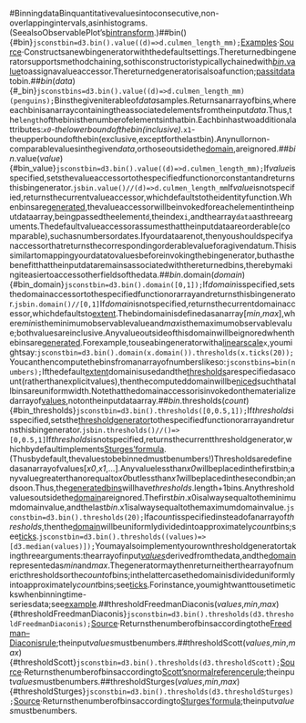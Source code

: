 #BinningdataBinquantitativevaluesintoconsecutive,non-overlappingintervals,asinhistograms.(SeealsoObservablePlot’s[bintransform](https://observablehq.com/plot/transforms/bin).)##bin(){#bin}```jsconstbin=d3.bin().value((d)=>d.culmen_length_mm);```[Examples](https://observablehq.com/@d3/d3-bin)·[Source](https://github.com/d3/d3-array/blob/main/src/bin.js)·Constructsanewbingeneratorwiththedefaultsettings.Thereturnedbingeneratorsupportsmethodchaining,sothisconstructoristypicallychainedwith[*bin*.value](#bin_value)toassignavalueaccessor.Thereturnedgeneratorisalsoafunction;[passitdata](#_bin)tobin.##*bin*(*data*){#_bin}```jsconstbins=d3.bin().value((d)=>d.culmen_length_mm)(penguins);```Binsthegiveniterableof*data*samples.Returnsanarrayofbins,whereeachbinisanarraycontainingtheassociatedelementsfromtheinput*data*.Thus,the`length`ofthebinisthenumberofelementsinthatbin.Eachbinhastwoadditionalattributes:*`x0`-thelowerboundofthebin(inclusive).*`x1`-theupperboundofthebin(exclusive,exceptforthelastbin).Anynullornon-comparablevaluesinthegiven*data*,orthoseoutsidethe[domain](#bin_domain),areignored.##*bin*.value(*value*){#bin_value}```jsconstbin=d3.bin().value((d)=>d.culmen_length_mm);```If*value*isspecified,setsthevalueaccessortothespecifiedfunctionorconstantandreturnsthisbingenerator.```jsbin.value()//(d)=>d.culmen_length_mm```If*value*isnotspecified,returnsthecurrentvalueaccessor,whichdefaultstotheidentityfunction.Whenbinsare[generated](#_bin),thevalueaccessorwillbeinvokedforeachelementintheinputdataarray,beingpassedtheelement`d`,theindex`i`,andthearray`data`asthreearguments.Thedefaultvalueaccessorassumesthattheinputdataareorderable(comparable),suchasnumbersordates.Ifyourdataarenot,thenyoushouldspecifyanaccessorthatreturnsthecorrespondingorderablevalueforagivendatum.Thisissimilartomappingyourdatatovaluesbeforeinvokingthebingenerator,buthasthebenefitthattheinputdataremainsassociatedwiththereturnedbins,therebymakingiteasiertoaccessotherfieldsofthedata.##*bin*.domain(*domain*){#bin_domain}```jsconstbin=d3.bin().domain([0,1]);```If*domain*isspecified,setsthedomainaccessortothespecifiedfunctionorarrayandreturnsthisbingenerator.```jsbin.domain()//[0,1]```If*domain*isnotspecified,returnsthecurrentdomainaccessor,whichdefaultsto[extent](./summarize.md#extent).Thebindomainisdefinedasanarray[*min*,*max*],where*min*istheminimumobservablevalueand*max*isthemaximumobservablevalue;bothvaluesareinclusive.Anyvalueoutsideofthisdomainwillbeignoredwhenthebinsare[generated](#_bin).Forexample,touseabingeneratorwitha[linearscale](../d3-scale/linear.md)`x`,youmightsay:```jsconstbin=d3.bin().domain(x.domain()).thresholds(x.ticks(20));```Youcanthencomputethebinsfromanarrayofnumberslikeso:```jsconstbins=bin(numbers);```Ifthedefault[extent](./summarize.md#extent)domainisusedandthe[thresholds](#bin_thresholds)arespecifiedasacount(ratherthanexplicitvalues),thenthecomputeddomainwillbe[niced](./ticks.md#nice)suchthatallbinsareuniformwidth.Notethatthedomainaccessorisinvokedonthematerializedarrayof[values](#bin_value),notontheinputdataarray.##*bin*.thresholds(*count*){#bin_thresholds}```jsconstbin=d3.bin().thresholds([0,0.5,1]);```If*thresholds*isspecified,setsthe[thresholdgenerator](#bin_thresholds)tothespecifiedfunctionorarrayandreturnsthisbingenerator.```jsbin.thresholds()//()=>[0,0.5,1]```If*thresholds*isnotspecified,returnsthecurrentthresholdgenerator,whichbydefaultimplements[Sturges’formula](#thresholdSturges).(Thusbydefault,thevaluestobebinnedmustbenumbers!)Thresholdsaredefinedasanarrayofvalues[*x0*,*x1*,…].Anyvaluelessthan*x0*willbeplacedinthefirstbin;anyvaluegreaterthanorequalto*x0*butlessthan*x1*willbeplacedinthesecondbin;andsoon.Thus,the[generatedbins](#_bin)willhave*thresholds*.length+1bins.Anythresholdvaluesoutsidethe[domain](#bin_domain)areignored.Thefirst*bin*.x0isalwaysequaltotheminimumdomainvalue,andthelast*bin*.x1isalwaysequaltothemaximumdomainvalue.```jsconstbin=d3.bin().thresholds(20);```Ifa*count*isspecifiedinsteadofanarrayof*thresholds*,thenthe[domain](#bin_domain)willbeuniformlydividedintoapproximately*count*bins;see[ticks](./ticks.md).```jsconstbin=d3.bin().thresholds((values)=>[d3.median(values)]);```Youmayalsoimplementyourownthresholdgeneratortakingthreearguments:thearrayofinput[*values*](#bin_value)derivedfromthedata,andthe[domain](#bin_domain)representedas*min*and*max*.Thegeneratormaythenreturneitherthearrayofnumericthresholdsorthe*count*ofbins;inthelattercasethedomainisdivideduniformlyintoapproximately*count*bins;see[ticks](./ticks.md#ticks).Forinstance,youmightwanttousetimetickswhenbinningtime-seriesdata;see[example](https://observablehq.com/@d3/d3-bin-time-thresholds).##thresholdFreedmanDiaconis(*values*,*min*,*max*){#thresholdFreedmanDiaconis}```jsconstbin=d3.bin().thresholds(d3.thresholdFreedmanDiaconis);```[Source](https://github.com/d3/d3-array/blob/main/src/threshold/freedmanDiaconis.js)·Returnsthenumberofbinsaccordingtothe[Freedman–Diaconisrule](https://en.wikipedia.org/wiki/Histogram#Mathematical_definition);theinput*values*mustbenumbers.##thresholdScott(*values*,*min*,*max*){#thresholdScott}```jsconstbin=d3.bin().thresholds(d3.thresholdScott);```[Source](https://github.com/d3/d3-array/blob/main/src/threshold/scott.js)·Returnsthenumberofbinsaccordingto[Scott’snormalreferencerule](https://en.wikipedia.org/wiki/Histogram#Mathematical_definition);theinput*values*mustbenumbers.##thresholdSturges(*values*,*min*,*max*){#thresholdSturges}```jsconstbin=d3.bin().thresholds(d3.thresholdSturges);```[Source](https://github.com/d3/d3-array/blob/main/src/threshold/sturges.js)·Returnsthenumberofbinsaccordingto[Sturges’formula](https://en.wikipedia.org/wiki/Histogram#Mathematical_definition);theinput*values*mustbenumbers.